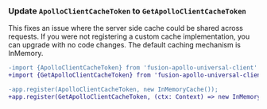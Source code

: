 ### Update `ApolloClientCacheToken` to `GetApolloClientCacheToken`

This fixes an issue where the server side cache could be shared across
requests. If you were not registering a custom cache implementation, you can 
upgrade with no code changes. The default caching mechanism is InMemory.

```diff
-import {ApolloClientCacheToken} from 'fusion-apollo-universal-client'
+import {GetApolloClientCacheToken} from 'fusion-apollo-universal-client'

-app.register(ApolloClientCacheToken, new InMemoryCache());
+app.register(GetApolloClientCacheToken, (ctx: Context) => new InMemoryCache());
```
